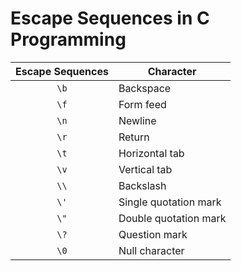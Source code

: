 # Escape Sequences in C Programming

| Escape Sequences | Character |
| :---: | --- |
| `\b` | Backspace |
| `\f` | Form feed |
| `\n` | Newline |
| `\r` | Return |
| `\t` | Horizontal tab |
| `\v` | Vertical tab |
| `\\` | Backslash |
| `\'` | Single quotation mark |
| `\"` | Double quotation mark |
| `\?` | Question mark |
| `\0` | Null character |